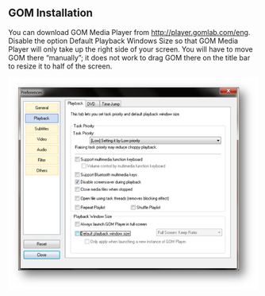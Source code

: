 ## GOM Installation
You can download GOM Media Player from http://player.gomlab.com/eng.
Disable the option Default Playback Windows Size so that GOM Media Player will only take up the right side of your screen.  You will have to move GOM there “manually”; it does not work to drag GOM there on the title bar to resize it to half of the screen.

[![GOM Preferences](../images/GOMPreferences.jpg)](../images/GOMPreferences.jpg)
